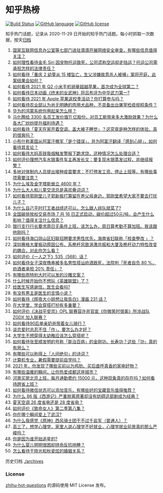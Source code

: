 # 知乎热榜
[![Build Status](https://github.com/ToWeLong/zhihu-hot-questions/workflows/CI/badge.svg)](https://github.com/ToWeLong/zhihu-hot-questions/actions)
[![GitHub language](https://img.shields.io/badge/language-golang-orange.svg)](https://golang.org/)
[![GitHub license](https://img.shields.io/github/license/ToWeLong/zhihu-hot-questions)](https://github.com/ToWeLong/zhihu-hot-questions/blob/main/LICENSE)

知乎热门话题，记录从 2020-11-29 日开始的知乎热门话题。每小时抓取一次数据，按天[归档](./archives)

<!-- BEGIN -->

1. [国家互联网信息办公室等七部门进驻滴滴开展网络安全审查，有哪些信息值得关注？](https://www.zhihu.com/question/472557033)
1. [如何理性看待金毛 Siri 因宠物托运致死，公司谎称空运却走陆运？托运公司需承担怎样的法律责任？](https://www.zhihu.com/question/472481075)
1. [如何看待「重庆 2 幼童从 15 楼坠亡，生父涉嫌故意杀人被捕」案将开庭，此案结果会如何？](https://www.zhihu.com/question/472543340)
1. [如何看待 2021 年 Q2 小米手机销量超越苹果，首次成为全球第二？](https://www.zhihu.com/question/472481442)
1. [如何看待日本动画《终末的女武神》将吕布评为中华武力第一?](https://www.zhihu.com/question/466402493)
1. [如何看待 2021 年 Apple 苹果返校季活动？你打算参与吗？](https://www.zhihu.com/question/472498758)
1. [如何看待农业部认为尚无明确的肉用犬品种，不具备出台屠宰检疫规程条件？](https://www.zhihu.com/question/472158170)
1. [华为的鸿蒙系统你用起来怎么样？](https://www.zhihu.com/question/459846239)
1. [马化腾给 3300 名员工发价值11 亿股份，对员工能带来多大激励效果？为什么各大厂纷纷提升福利待遇？](https://www.zhihu.com/question/472336981)
1. [如何看待「夏天在家开着空调、盖大被子睡觉」？这究竟是种怎样的体验，真的很爽吗？](https://www.zhihu.com/question/470468586)
1. [小布什称美国从阿富汗撤军「是个错误」，并为阿富汗翻译「感到心碎」，如何看待其言论？](https://www.zhihu.com/question/472379731)
1. [如何看待大妈高铁吸烟触发警报下跪求饶，这种情况怎么处理合适？](https://www.zhihu.com/question/472129382)
1. [如何评价理想汽车水银事件车主再发长文：要复现水银蒸发过程，并继续报警？](https://www.zhihu.com/question/471946131)
1. [多地对体制内人员提出接种疫苗要求：不打停发工资、停止上班等，有哪些事项需要注意？](https://www.zhihu.com/question/472345002)
1. [为什么埃及金字塔能耸立 4600 年？](https://www.zhihu.com/question/466252124)
1. [为什么大人和儿童交流总是喜欢叠词词？](https://www.zhihu.com/question/472013799)
1. [如何看待郭刚堂儿子郭新振打算留在养父母身边，郭刚堂希望大家不要去打扰儿子？](https://www.zhihu.com/question/472081586)
1. [为什么自己平时打王者战绩还可以，怎么跟人组队就菜了?](https://www.zhihu.com/question/472137682)
1. [全国碳排放权交易市场 7 月 16 日正式启动，碳价超过50元/吨，会产生什么影响？值得关注什么信息？](https://www.zhihu.com/question/472188278)
1. [银行支行行长要求周日无条件上班，该怎么办，周日算考勤不算加班。我该跟他刚吗？](https://www.zhihu.com/question/472092355)
1. [如何看待海口琼山区妇联招聘要求男性优先，海南省妇联称「核查整改 」？](https://www.zhihu.com/question/472404071)
1. [深圳赛格大厦振动原因公布，系桅杆风致涡激共振和大厦及桅杆动力特性改变的耦合，对此你怎么看？](https://www.zhihu.com/question/472308128)
1. [如何评价《一人之下》535（568）话？](https://www.zhihu.com/question/472486444)
1. [如何看待女子深夜撸串被多名男性搭讪劝酒致死，法院判「死者自负 80 %，劝酒者承担 20%  责任」？](https://www.zhihu.com/question/472132385)
1. [有哪些雨特别大时可以发的沙雕文案？](https://www.zhihu.com/question/471442207)
1. [什么时候开始你不想玩《英雄联盟》了？](https://www.zhihu.com/question/472135648)
1. [给医生写感谢信，医生会看吗?](https://www.zhihu.com/question/461215612)
1. [有没有男主是医生的言情小说？](https://www.zhihu.com/question/370530816)
1. [如何看待《辉夜大小姐想让我告白》漫画 231 话？](https://www.zhihu.com/question/471874502)
1. [在大学里，学会穿搭打扮有多重要？](https://www.zhihu.com/question/470125948)
1. [如何评价《决战平安京》OPL 联赛容许并官宣《你微笑时很美》所涉战队 ZGDX 加入联赛？](https://www.zhihu.com/question/472161924)
1. [如何看待90后单亲奶爸带着女儿骑行？](https://www.zhihu.com/question/472304867)
1. [谈恋爱时总忍不住「作」，要怎么办才好？](https://www.zhihu.com/question/22590909)
1. [大学生不想穿得太幼稚应该怎么穿搭呢？](https://www.zhihu.com/question/443721061)
1. [如何看待张至顺发明的号称「能治百病」的金刚功、长寿功？这些「功」真的有用么？](https://www.zhihu.com/question/470618070)
1. [有哪些可以称得上「人间绝句」的诗词？](https://www.zhihu.com/question/399150167)
1. [计算机专业，暑假需要提前自学吗？](https://www.zhihu.com/question/469361214)
1. [2021 年，你发现了哪些买前以为鸡肋、买后直呼真香的家电好物？](https://www.zhihu.com/question/439261537)
1. [有哪些温暖的瞬间，让你热爱成都这座城市？](https://www.zhihu.com/question/472005199)
1. [河南买房北京上班，每月通勤费约 15000 元，这种现象真的存在吗？如何看待跨省上班？](https://www.zhihu.com/question/472011106)
1. [如何看待微信状态可以添加音乐，有哪些好的宝藏音乐值得推荐？](https://www.zhihu.com/question/472242682)
1. [为什么 86 版《西游记》严重脱离原著却没有妨碍这部剧成为经典？](https://www.zhihu.com/question/471039377)
1. [夏天空调 26 度省电还是 28 度省电？](https://www.zhihu.com/question/62311605)
1. [如何评价《致命女人》第二季第八集？](https://www.zhihu.com/question/472369607)
1. [你在哪个瞬间爱上了武汉?](https://www.zhihu.com/question/471998152)
1. [为什么我感觉《原神》西风骑士团干不过千岩军（普通人）？](https://www.zhihu.com/question/469241099)
1. [高三了，想学心理学，家里人说心理学不好就业，心理学就业前景真的那么严峻吗？](https://www.zhihu.com/question/373860147)
1. [你是因为谁开始追星的?](https://www.zhihu.com/question/472178809)
1. [为什么婴儿明明很困却拼命反抗哄睡？](https://www.zhihu.com/question/326867217)
1. [怎么看待于晓光和秋瓷炫的婚姻关系？](https://www.zhihu.com/question/472311003)

<!-- END -->

历史归档 [./archives](./archives)


### License
[zhihu-hot-questions](https://github.com/towelong/zhihu-hot-questions) 的源码使用 MIT License 发布。